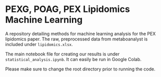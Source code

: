 # PEXG, POAG, PEX Lipidomics Machine Learning
A repository detailing methods for machine learning analysis for the PEX lipidomics paper. The raw, preprocessed data from metaboanalyst is included under `lipidomics.xlsx`.

The main notebook file for creating our results is under `statistical_analysis.ipynb`. It can easily be run in Google Colab.

Please make sure to change the root directory prior to running the code.
